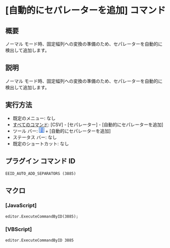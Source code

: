 # \[自動的にセパレーターを追加\] コマンド

## 概要

ノーマル モード時、固定幅列への変換の準備のため、セパレーターを自動的に検出して追加します。

## 説明

ノーマル モード時、固定幅列への変換の準備のため、セパレーターを自動的に検出して追加します。

## 実行方法

- 既定のメニュー: なし
- [すべてのコマンド](../../glossary/allcommands): \[CSV\] - \[セパレーター\] - \[自動的にセパレーターを追加\]
- ツール バー: ![](../../images/columns_separators.png) \+ \[自動的にセパレーターを追加\]
- ステータス バー: なし
- 既定のショートカット: なし

## プラグイン コマンド ID

```
EEID_AUTO_ADD_SEPARATORS (3885)
```

## マクロ

### \[JavaScript\]

```
editor.ExecuteCommandByID(3885);
```

### \[VBScript\]

```
editor.ExecuteCommandByID 3885
```
